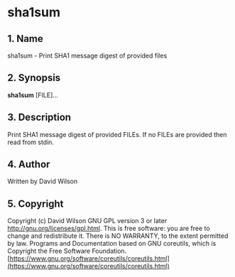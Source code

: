# sha1sum

## 1. Name

sha1sum - Print SHA1 message digest of provided files

## 2. Synopsis

**sha1sum** \[FILE\]...

## 3. Description

Print SHA1 message digest of provided FILEs. If no FILEs are provided
then read from stdin.

## 4. Author

Written by David Wilson

## 5. Copyright

Copyright \(c\) David Wilson   GNU GPL version 3 or later
<http://gnu.org/licenses/gpl.html>. This is free software: you are free
to change and redistribute it.  There is NO WARRANTY, to the extent
permitted by law.   Programs and Documentation based on GNU coreutils,
which is Copyright the Free Software Foundation.
[https://www.gnu.org/software/coreutils/coreutils.html](https://www.gnu.org/software/coreutils/coreutils.html)
